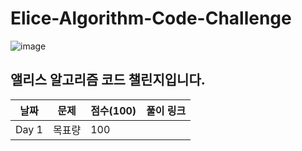 # Elice-Algorithm-Code-Challenge

![image](https://imgur.com/ucRQM1q.png)

## 앨리스 알고리즘 코드 챌린지입니다.

| 날짜   | 문제                      | 점수(100) | 풀이 링크              |
|--------|---------------------------|----------|------------------------|
| Day 1  | 목표량                    | 100      |  |

